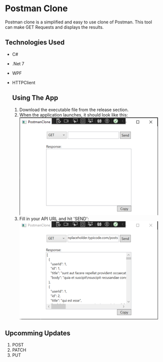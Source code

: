 # Postman Clone 
Postman clone is a simplified and easy to use clone of Postman. This tool can make GET Requests and displays the results. 

## Technologies Used 
* C#
* .Net 7
* WPF
* HTTPClient

  ## Using The App
  1. Download the executable file from the release section.
  2. When the application launches, it should look like this:
     ![Postman Clone App](images/Dashboard.png)
  3. Fill in your API URL and hit 'SEND':
     ![Postman Clone App](images/Reponse.png)

## Upcomming Updates 
1. POST
2. PATCH
3. PUT
   
